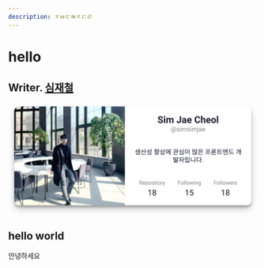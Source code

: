 ```yaml
---
description: ㅈㅂㄷㄼㅈㄷㄹ
---
```


# hello

## Writer. [심재철](https://github.com/simsimjae)

![](.gitbook/assets/simsimjae.png)

## hello world

안녕하세요

